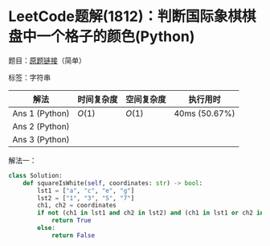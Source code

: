 # LeetCode题解(1812)：判断国际象棋棋盘中一个格子的颜色(Python)

题目：[原题链接](https://leetcode-cn.com/problems/determine-color-of-a-chessboard-square/)（简单）

标签：字符串

| 解法           | 时间复杂度 | 空间复杂度 | 执行用时      |
| -------------- | ---------- | ---------- | ------------- |
| Ans 1 (Python) | $O(1)$     | $O(1)$     | 40ms (50.67%) |
| Ans 2 (Python) |            |            |               |
| Ans 3 (Python) |            |            |               |

解法一：

```python
class Solution:
    def squareIsWhite(self, coordinates: str) -> bool:
        lst1 = ["a", "c", "e", "g"]
        lst2 = ["1", "3", "5", "7"]
        ch1, ch2 = coordinates
        if not (ch1 in lst1 and ch2 in lst2) and (ch1 in lst1 or ch2 in lst2):
            return True
        else:
            return False
```


